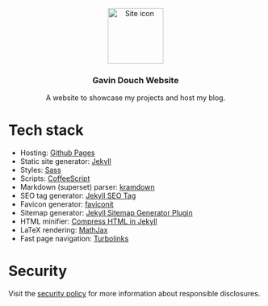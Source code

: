 <p align="center">
    <a href="https://gavindou.ch">
        <img src="https://gavindou.ch/assets/images/favicons/favicon-310.png" alt="Site icon" style="width: 110px; height: 110px;">
    </a>
</p>
<h3 align="center">Gavin Douch Website</h3>
<p align="center">A website to showcase my projects and host my blog.</p>

# Tech stack
- Hosting: [Github Pages](https://pages.github.com)
- Static site generator: [Jekyll](htthttps://jekyllrb.com)
- Styles: [Sass](https://sass-lang.com/documentation/syntax)
- Scripts: [CoffeeScript](https://coffeescript.org)
- Markdown (superset) parser: [kramdown](https://kramdown.gettalong.org)
- SEO tag generator: [Jekyll SEO Tag](https://github.com/jekyll/jekyll-seo-tag)
- Favicon generator: [faviconit](http://faviconit.com/en)
- Sitemap generator: [Jekyll Sitemap Generator Plugin](https://github.com/jekyll/jekyll-sitemap)
- HTML minifier: [Compress HTML in Jekyll](http://jch.penibelst.de)
- LaTeX rendering: [MathJax](https://www.mathjax.org)
- Fast page navigation: [Turbolinks](https://github.com/turbolinks/turbolinks)

# Security
Visit the [security policy](https://github.com/Coedice/website/security/policy) for more information about responsible disclosures.
